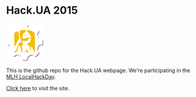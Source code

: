 # Hack.UA 2015
<img width=100 height=auto src='/img/UA.png'>

This is the github repo for the Hack.UA webpage. We're participating in the [MLH LocalHackDay](http://localhackday.mlh.io).

[Click here](http://jephron.github.io/HackUA2015) to visit the site.
